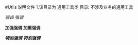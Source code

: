 #Utils 说明文件
1.该目录为 通用工具类 目录: 不涉及业务的通用工具

*强调*  _强调_ 

**加强强调**  __加重强调__ 

***特别强调***  ___特别强调___ 

